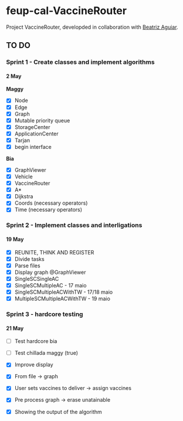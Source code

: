 # feup-cal-VaccineRouter


Project VaccineRouter, developded in collaboration with [Beatriz Aguiar](https://github.com/beatriz-ag).


## TO DO

### Sprint 1 - Create classes and implement algorithms     
#### 2 May

**Maggy**
- [x] Node
- [x] Edge
- [x] Graph
- [x] Mutable priority queue
- [x] StorageCenter           
- [x] ApplicationCenter
- [x] Tarjan                  
- [x] begin interface         
 
**Bia**    
- [x] GraphViewer             
- [x] Vehicle                 
- [x] VaccineRouter           
- [x] A*                      
- [x] Dijkstra    
- [x] Coords (necessary operators)
- [x] Time (necessary operators)          

### Sprint 2 - Implement classes and interligations
#### 19 May

- [x] REUNITE, THINK AND REGISTER
- [x] Divide tasks
- [x] Parse files 
- [x] Display graph @GraphViewer 
- [x] SingleSCSingleAC
- [x] SingleSCMultipleAC - 17 maio
- [x] SingleSCMultipleACWithTW - 17/18 maio
- [x] MultipleSCMultipleACWithTW - 19 maio

### Sprint 3 - hardcore testing
#### 21 May 
- [ ] Test hardcore bia
- [ ] Test chillada maggy (true)
- [x] Improve display
- [x] From file -> graph
- [x] User sets vaccines to deliver -> assign vaccines
- [x] Pre process graph -> erase unatainable
- [x] Showing the output of the algorithm

